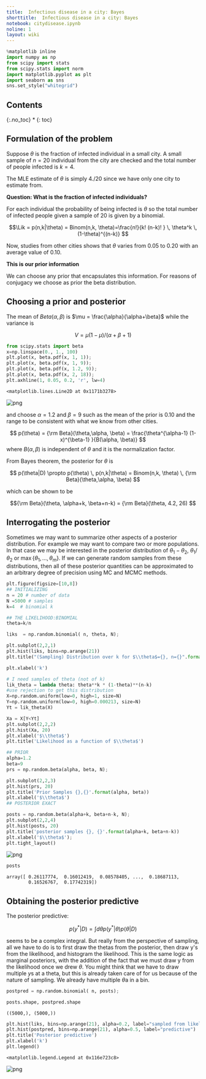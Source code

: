 ```yaml
---
title:  Infectious disease in a city: Bayes
shorttitle:  Infectious disease in a city: Bayes
notebook: citydisease.ipynb
noline: 1
layout: wiki
---
```




```python
%matplotlib inline
import numpy as np
from scipy import stats
from scipy.stats import norm
import matplotlib.pyplot as plt
import seaborn as sns
sns.set_style("whitegrid")
```


## Contents
{:.no_toc}
* 
{: toc}

## Formulation of the problem

Suppose $\theta$ is the fraction of infected individual in a small city. 
A small sample of $n=20$ individual from the city are checked and 
the total number of people infected is $k=4$. 

The MLE estimate of $\theta$ is simply 4./20 since we have only  one city to estimate from.

**Question: What is the fraction of infected individuals?**

For each individual the probability of being infected is $\theta$ so the total 
number of infected people given a sample of 20 is given 
by a binomial. 

$$\Lik = p(n,k|\theta) = Binom(n,k, \theta)=\frac{n!}{k! (n-k)! } \, \theta^k \, (1-\theta)^{(n-k)} $$

Now, studies from other cities shows that $\theta$ varies from 0.05 to 0.20 with an average value  of 0.10. 

**This is our prior information**

We can choose any prior that encapsulates 
this information. For reasons of conjugacy we 
choose as prior the beta distribution.

## Choosing a prior and posterior

The  mean of $Beta(\alpha, \beta)$ is  $\mu = \frac{\alpha}{\alpha+\beta}$ while the variance is 

$$V=\mu (1- \mu)/(\alpha + \beta + 1)$$



```python
from scipy.stats import beta
x=np.linspace(0., 1., 100)
plt.plot(x, beta.pdf(x, 1, 1));
plt.plot(x, beta.pdf(x, 1, 9));
plt.plot(x, beta.pdf(x, 1.2, 9));
plt.plot(x, beta.pdf(x, 2, 18));
plt.axhline(1, 0.05, 0.2, 'r', lw=4)
```





    <matplotlib.lines.Line2D at 0x1171b3278>




![png](citydisease_files/citydisease_5_1.png)


and choose $\alpha=1.2$ and $\beta=9$
such as the mean of the prior is 0.10 and the range to be consistent with
what we know from other cities.

$$ p(\theta) = {\rm Beta}(\theta,\alpha, \beta) = \frac{\theta^{\alpha-1} (1-x)^{\beta-1} }{B(\alpha, \beta)} $$
where $B(\alpha, \beta)$ is independent of $\theta$ and it is the normalization factor.

From Bayes theorem, the posterior for $\theta$ is 

$$ p(\theta|D) \propto  p(\theta) \, p(n,k|\theta)  =  Binom(n,k, \theta) \,  {\rm Beta}(\theta,\alpha, \beta)  $$

which can be shown to be 

$${\rm Beta}(\theta, \alpha+k, \beta+n-k) =  {\rm Beta}(\theta, 4.2, 26) $$

## Interrogating the posterior

Sometimes we may want to summarize other aspects of a posterior distribution. For example 
we may want to compare two or more populations. In that case we may be interested in the posterior 
distribution of $\theta_1 - \theta_2$, $\theta_1/\theta_2$ or $\max\{\theta_1,\ldots, \theta_m\}$. If we can 
generate random samples from these distributions, then all of these posterior quantities can be 
approximated to an arbitrary degree of precision using MC and MCMC methods. 



```python
plt.figure(figsize=[10,8])
## INITIALIZING
n = 20 # number of data
N =5000 # samples
k=4  # binomial k

## THE LIKELIHOOD:BINOMIAL 
theta=k/n

liks  = np.random.binomial( n, theta, N);

plt.subplot(2,2,1)
plt.hist(liks, bins=np.arange(21))
plt.title("(Sampling) Distribution over k for $\\theta$={}, n={}".format(theta, n))

plt.xlabel('k')

# I need samples of theta (not of k)
lik_theta = lambda theta: theta**k * (1-theta)**(n-k)
#use rejection to get this distribution 
X=np.random.uniform(low=0, high=1, size=N)
Y=np.random.uniform(low=0, high=0.000213, size=N)
Yt = lik_theta(X) 

Xa = X[Y<Yt]
plt.subplot(2,2,2)
plt.hist(Xa, 20)
plt.xlabel('$\\theta$')
plt.title('Likelihood as a function of $\\theta$')

## PRIOR
alpha=1.2
beta=9
prs = np.random.beta(alpha, beta, N);

plt.subplot(2,2,3)
plt.hist(prs, 20)
plt.title('Prior Samples {},{}'.format(alpha, beta))
plt.xlabel('$\\theta$')
## POSTERIOR EXACT

posts = np.random.beta(alpha+k, beta+n-k, N);
plt.subplot(2,2,4) 
plt.hist(posts, 20)
plt.title('posterior samples {}, {}'.format(alpha+k, beta+n-k))
plt.xlabel('$\\theta$');
plt.tight_layout()
```



![png](citydisease_files/citydisease_9_0.png)




```python
posts
```





    array([ 0.26117774,  0.16012419,  0.08578405, ...,  0.18687113,
            0.16526767,  0.17742319])



## Obtaining the posterior predictive

The posterior predictive:

$$p(y^{*} \vert D) = \int d\theta p(y^{*} \vert \theta) p(\theta \vert D)$$

seems to be a complex integral. But really from the perspective of sampling, all we have to do is to first draw the thetas from the posterior, then draw y's from the likelihood, and histogram the likelihood. This is the same logic as marginal posteriors, with the addition of the fact that we must draw  y from the likelihood once we drew $\theta$. You might think that we have to draw multiple $y$s at a theta, but this is already taken care of for us because of the nature of sampling. We already have multiple $\theta$a in a bin.



```python
postpred = np.random.binomial( n, posts);
```




```python
posts.shape, postpred.shape
```





    ((5000,), (5000,))





```python
plt.hist(liks, bins=np.arange(21), alpha=0.2, label="sampled from likelihood")
plt.hist(postpred, bins=np.arange(21), alpha=0.5, label="predictive")
plt.title('Posterior predictive')
plt.xlabel('k')
plt.legend()
```





    <matplotlib.legend.Legend at 0x116e723c8>




![png](citydisease_files/citydisease_14_1.png)




```python

```

